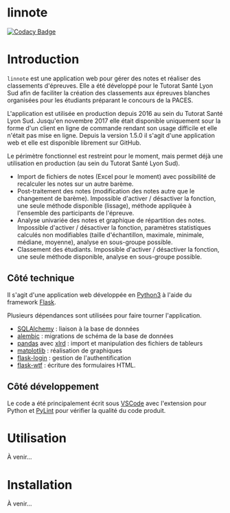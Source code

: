 # linnote

[![Codacy Badge](https://api.codacy.com/project/badge/Grade/c9d4a74280bb4613963a53bfe1b80576)](https://www.codacy.com/app/natolh/linnote?utm_source=github.com&amp;utm_medium=referral&amp;utm_content=natolh/linnote&amp;utm_campaign=Badge_Grade)

# Introduction

`linnote` est une application web pour gérer des notes et réaliser des classements d'épreuves. Elle a été développé pour le Tutorat Santé Lyon Sud afin de faciliter la création des classements aux épreuves blanches organisées pour les étudiants préparant le concours de la PACES.

L'application est utilisée en production depuis 2016 au sein du Tutorat Santé Lyon Sud. Jusqu'en novembre 2017 elle était disponible uniquement sour la forme d'un client en ligne de commande rendant son usage difficile et elle n'était pas mise en ligne. Depuis la version 1.5.0 il s'agit d'une application web et elle est disponible librement sur GitHub.

Le périmètre fonctionnel est restreint pour le moment, mais permet déjà une utilisation en production (au sein du Tutorat Santé Lyon Sud).
- Import de fichiers de notes (Excel pour le moment) avec possibilité de recalculer les notes sur un autre barème.
- Post-traitement des notes (modification des notes autre que le changement de barème). Impossible d'activer / désactiver la fonction, une seule méthode disponible (lissage), méthode appliquée à l'ensemble des participants de l'épreuve.
- Analyse univariée des notes et graphique de répartition des notes. Impossible d'activer / désactiver la fonction, paramètres statistiques calculés non modifiables (taille d'échantillon, maximale, minimale, médiane, moyenne), analyse en sous-groupe possible.
- Classement des étudiants. Impossible d'activer / désactiver la fonction, une seule méthode disponible, analyse en sous-groupe possible.

## Côté technique

Il s'agit d'une application web développée en [Python3](https://python.org) à l'aide du framework [Flask](http://flask.pocoo.org/).

Plusieurs dépendances sont utilisées pour faire tourner l'application.
- [SQLAlchemy](http://www.sqlalchemy.org/) : liaison à la base de données
- [alembic](http://alembic.zzzcomputing.com/en/latest/) : migrations de schéma de la base de données
- [pandas](https://pandas.pydata.org/) avec [xlrd](https://github.com/python-excel/xlrd) : import et manipulation des fichiers de tableurs
- [matplotlib](https://matplotlib.org/) : réalisation de graphiques
- [flask-login](https://flask-login.readthedocs.io/en/latest/) : gestion de l'authentification
- [flask-wtf](https://flask-wtf.readthedocs.io/en/stable/) : écriture des formulaires HTML.

## Côté développement

Le code a été principalement écrit sous [VSCode](https://code.visualstudio.com/) avec l'extension pour Python et [PyLint](https://www.pylint.org/) pour vérifier la qualité du code produit.


# Utilisation
À venir...

# Installation

À venir...
